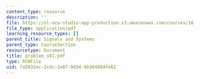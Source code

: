```yaml
---
content_type: resource
description: ''
file: https://ol-ocw-studio-app-production.s3.amazonaws.com/courses/16-01-unified-engineering-i-ii-iii-iv-fall-2005-spring-2006/7a5032ec2cdc1e070d346b364984fe62_problem_s01.pdf
file_type: application/pdf
learning_resource_types: []
parent_title: Signals and Systems
parent_type: CourseSection
resourcetype: Document
title: problem_s01.pdf
type: OCWFile
uid: 7a5032ec-2cdc-1e07-0d34-6b364984fe62
---
```


